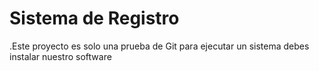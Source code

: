 <h1>Sistema de Registro</h1>
.Este proyecto es solo una prueba de Git 
para ejecutar un sistema debes instalar nuestro software
